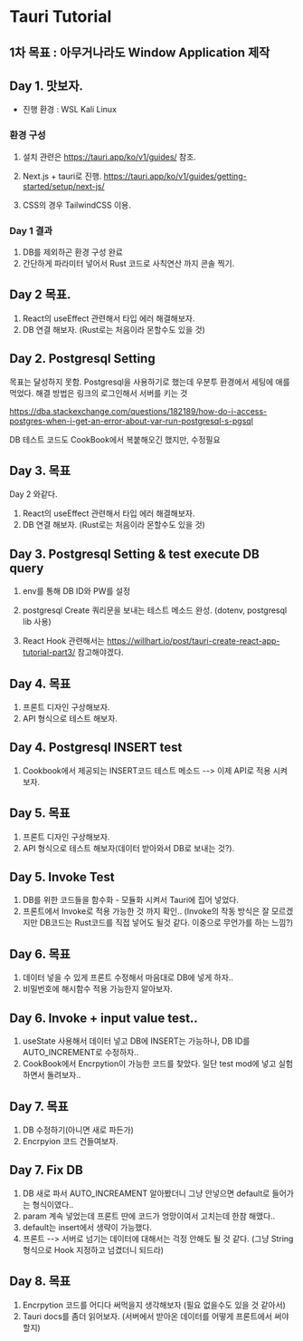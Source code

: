 # Tauri Tutorial

## 1차 목표 : 아무거나라도 Window Application 제작

## Day 1. 맛보자.

- 진행 환경 : WSL Kali Linux

### 환경 구성

1. 설치 관련은 https://tauri.app/ko/v1/guides/ 참조.

2. Next.js + tauri로 진행.
   https://tauri.app/ko/v1/guides/getting-started/setup/next-js/

3. CSS의 경우 TailwindCSS 이용.

### Day 1 결과

1. DB를 제외하곤 환경 구성 완료
2. 간단하게 파라미터 넣어서 Rust 코드로 사칙연산 까지 콘솔 찍기.

## Day 2 목표.

1. React의 useEffect 관련해서 타입 에러 해결해보자.
2. DB 연결 해보자. (Rust로는 처음이라 몬할수도 있을 것)

## Day 2. Postgresql Setting

목표는 달성하지 못함.
Postgresql을 사용하기로 했는데 우분투 환경에서 세팅에 애를 먹었다.
해결 방법은 링크의 로그인해서 서버를 키는 것

https://dba.stackexchange.com/questions/182189/how-do-i-access-postgres-when-i-get-an-error-about-var-run-postgresql-s-pgsql

DB 테스트 코드도 CookBook에서 복붙해오긴 했지만, 수정필요

## Day 3. 목표

Day 2 와같다.

1. React의 useEffect 관련해서 타입 에러 해결해보자.
2. DB 연결 해보자. (Rust로는 처음이라 몬할수도 있을 것)

## Day 3. Postgresql Setting & test execute DB query

1. env를 통해 DB ID와 PW를 설정

2. postgresql Create 쿼리문을 보내는 테스트 메소드 완성.
   (dotenv, postgresql lib 사용)

3. React Hook 관련해서는
   https://willhart.io/post/tauri-create-react-app-tutorial-part3/ 참고해야겠다.

## Day 4. 목표

1. 프론트 디자인 구상해보자.
2. API 형식으로 테스트 해보자.

## Day 4. Postgresql INSERT test

1. Cookbook에서 제공되는 INSERT코드 테스트 메소드 --> 이제 API로 적용 시켜보자.

## Day 5. 목표

1. 프론트 디자인 구상해보자.
2. API 형식으로 테스트 해보자(데이터 받아와서 DB로 보내는 것?).

## Day 5. Invoke Test

1. DB를 위한 코드들을 함수화 - 모듈화 시켜서 Tauri에 집어 넣었다.
2. 프론트에서 Invoke로 적용 가능한 것 까지 확인..
   (Invoke의 작동 방식은 잘 모르겠지만 DB코드는 Rust코드를 직접 넣어도 될것 같다. 이중으로 무언가를 하는 느낌?)

## Day 6. 목표

1. 데이터 넣을 수 있게 프론트 수정해서 마음대로 DB에 넣게 하자..
2. 비밀번호에 해시함수 적용 가능한지 알아보자.

## Day 6. Invoke + input value test..

1. useState 사용해서 데이터 넣고 DB에 INSERT는 가능하나, DB ID를 AUTO_INCREMENT로 수정하자..
2. CookBook에서 Encrpytion이 가능한 코드를 찾았다. 일단 test mod에 넣고 실험하면서 돌려보자..

## Day 7. 목표

1. DB 수정하기(아니면 새로 파든가)
2. Encrpyion 코드 건들여보자.

## Day 7. Fix DB

1. DB 새로 파서 AUTO_INCREAMENT 알아봤더니 그냥 안넣으면 default로 들어가는 형식이였다..
2. param 계속 넣었는데 프론트 딴에 코드가 엉망이여서 고치는데 한참 해맸다..
3. default는 insert에서 생략이 가능했다.
4. 프론트 --> 서버로 넘기는 데이터에 대해서는 걱정 안해도 될 것 같다.
   (그냥 String 형식으로 Hook 지정하고 넘겼더니 되드라)

## Day 8. 목표

1. Encrpytion 코드를 어디다 써먹을지 생각해보자 (필요 없을수도 있을 것 같아서)
2. Tauri docs를 좀더 읽어보자. (서버에서 받아온 데이터를 어떻게 프론트에서 써야할지)
